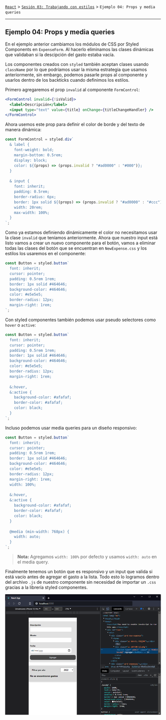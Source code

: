 [`React`](../../README.md) > [`Sesión 03: Trabajando con estilos`](../Readme.md) > `Ejemplo 04: Props y media queries`

---

## Ejemplo 04: Props y media queries

En el ejemplo anterior cambiamos los módulos de CSS por Styled Components en `ExpenseForm`. Al hacerlo eliminamos las clases dinámicas que validaban si la descipción del gasto estaba vacía.

Los componentes creados con `styled` también aceptan clases usando `className` por lo que podríamos usar la misma estrategia que usamos anteriormente, sin embargo, podemos pasarle props al componente y usarlos dentro de los backticks cuando definimos los estilos.

Primero agregaremos el prop `invalid` al componente `FormControl`:

```jsx
<FormControl invalid={!isValid}>
  <label>Descripción</label>
  <input type="text" value={title} onChange={titleChangeHandler} />
</FormControl>
```

Ahora usemos este prop para definir el color de borde y del texto de manera dinámica:

```jsx
const FormControl = styled.div`
  & label {
    font-weight: bold;
    margin-bottom: 0.5rem;
    display: block;
    color: ${(props) => (props.invalid ? "#ad0000" : "#000")};
  }

  & input {
    font: inherit;
    padding: 0.5rem;
    border-radius: 6px;
    border: 1px solid ${(props) => (props.invalid ? "#ad0000" : "#ccc")};
    width: 20rem;
    max-width: 100%;
  }
`;
```

Como ya estamos definiendo dinámicamente el color no necesitamos usar la clase `invalid` que teníamos anteriormente. Ahora que nuestro input está listo vamos a crear un nuevo componente para el botón, vamos a eliminar todas las clases del botón que se encuentran en `NewExpense.css` y los estilos los usaremos en el componente:

```jsx
const Button = styled.button`
  font: inherit;
  cursor: pointer;
  padding: 0.5rem 1rem;
  border: 1px solid #464646;
  background-color: #464646;
  color: #e5e5e5;
  border-radius: 12px;
  margin-right: 1rem;
`;
```

Con styled componentes también podemos usar pseudo selectores como `hover` o `active`:

```jsx
const Button = styled.button`
  font: inherit;
  cursor: pointer;
  padding: 0.5rem 1rem;
  border: 1px solid #464646;
  background-color: #464646;
  color: #e5e5e5;
  border-radius: 12px;
  margin-right: 1rem;

  &:hover,
  &:active {
    background-color: #afafaf;
    border-color: #afafaf;
    color: black;
  }
`;
```

Incluso podemos usar media queries para un diseño responsivo:

```jsx
const Button = styled.button`
  font: inherit;
  cursor: pointer;
  padding: 0.5rem 1rem;
  border: 1px solid #464646;
  background-color: #464646;
  color: #e5e5e5;
  border-radius: 12px;
  margin-right: 1rem;
  width: 100%;

  &:hover,
  &:active {
    background-color: #afafaf;
    border-color: #afafaf;
    color: black;
  }

  @media (min-width: 768px) {
    width: auto;
  }
`;
```

> **Nota:** Agregamos `width: 100%` por defecto y usamos `width: auto` en el media query.

Finalmente tenemos un botón que es responsivo y un input que valida si está vacío antes de agregar el gasto a la lista. Todo esto lo logramos dentro del archivo `.js` de nuestro componente sin necesidad de importar un `.css` gracias a la librería styled componentes.

![Responsive](./assets/responsive.png)
